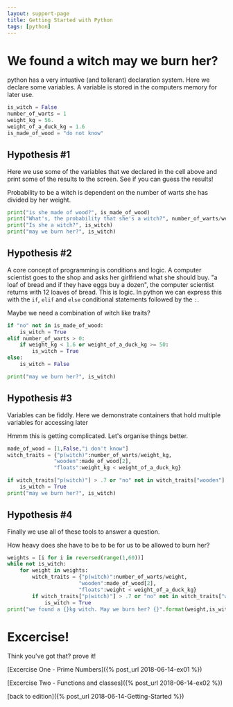 ```yaml
---
layout: support-page
title: Getting Started with Python
tags: [python]
---
```


# We found a witch may we burn her?

python has a very intuative (and tollerant) declaration system. Here we declare some variables. A variable is stored in the computers memory for later use.


```python
is_witch = False
number_of_warts = 1
weight_kg = 56.
weight_of_a_duck_kg = 1.6
is_made_of_wood = "do not know"
```

## Hypothesis #1

Here we use some of the variables that we declared in the cell above and print some of the results to the screen. See if you can guess the results!

Probability to be a witch is dependent on the number of warts she has divided by her weight.


```python
print("is she made of wood?", is_made_of_wood)
print("What's, the probability that she's a witch?", number_of_warts/weight_kg)
print("Is she a witch?", is_witch)
print("may we burn her?", is_witch)
```

## Hypothesis #2

A core concept of programming is conditions and logic. A computer scientist goes to the shop and asks her girlfriend what she should buy. "a loaf of bread and if they have eggs buy a dozen", the computer scientist returns with 12 loaves of bread. This is logic. In python we can express this with the `if`, `elif` and `else` conditional statements followed by the `:`.

Maybe we need a combination of witch like traits?


```python
if "no" not in is_made_of_wood:
    is_witch = True
elif number_of_warts > 0:
    if weight_kg < 1.6 or weight_of_a_duck_kg >= 50:
        is_witch = True
else:
    is_witch = False

print("may we burn her?", is_witch)
```

## Hypothesis #3

Variables can be fiddly. Here we demonstrate containers that hold multiple variables for accessing later

Hmmm this is getting complicated. Let's organise things better.


```python
made_of_wood = [1,False,"i don't know"]
witch_traits = {"p(witch)":number_of_warts/weight_kg,
               "wooden":made_of_wood[2],
               "floats":weight_kg < weight_of_a_duck_kg}
```


```python
if witch_traits["p(witch)"] > .7 or "no" not in witch_traits["wooden"] or witch_traits["floats"]:
    is_witch = True
print("may we burn her?", is_witch)
```

## Hypothesis #4

Finally we use all of these tools to answer a question.

How heavy does she have to be to be for us to be allowed to burn her?


```python
weights = [i for i in reversed(range(1,60))]
while not is_witch:
    for weight in weights:
        witch_traits = {"p(witch)":number_of_warts/weight,
                       "wooden":made_of_wood[2],
                       "floats":weight < weight_of_a_duck_kg}
        if witch_traits["p(witch)"] > .7 or "no" not in witch_traits["wooden"] or witch_traits["floats"]:
            is_witch = True
print("we found a {}kg witch. May we burn her? {}".format(weight,is_witch))

```

# Excercise!

Think you've got that? prove it!

[Excercise One - Prime Numbers]({% post_url 2018-06-14-ex01 %})

[Excercise Two - Functions and classes]({% post_url 2018-06-14-ex02 %})



[back to edition]({% post_url 2018-06-14-Getting-Started %})